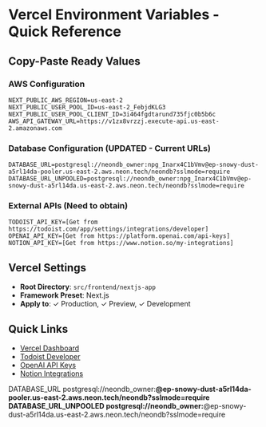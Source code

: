 # Vercel Environment Variables - Quick Reference

## Copy-Paste Ready Values

### AWS Configuration
```
NEXT_PUBLIC_AWS_REGION=us-east-2
NEXT_PUBLIC_USER_POOL_ID=us-east-2_FebjdKLG3
NEXT_PUBLIC_USER_POOL_CLIENT_ID=3i464fgdtarund735fjc0b5b6c
AWS_API_GATEWAY_URL=https://v1zx8vrzzj.execute-api.us-east-2.amazonaws.com
```

### Database Configuration (UPDATED - Current URLs)
```
DATABASE_URL=postgresql://neondb_owner:npg_Inarx4C1bVmv@ep-snowy-dust-a5rl14da-pooler.us-east-2.aws.neon.tech/neondb?sslmode=require
DATABASE_URL_UNPOOLED=postgresql://neondb_owner:npg_Inarx4C1bVmv@ep-snowy-dust-a5rl14da.us-east-2.aws.neon.tech/neondb?sslmode=require
```

### External APIs (Need to obtain)
```
TODOIST_API_KEY=[Get from https://todoist.com/app/settings/integrations/developer]
OPENAI_API_KEY=[Get from https://platform.openai.com/api-keys]
NOTION_API_KEY=[Get from https://www.notion.so/my-integrations]
```

## Vercel Settings
- **Root Directory**: `src/frontend/nextjs-app`
- **Framework Preset**: Next.js
- **Apply to**: ✓ Production, ✓ Preview, ✓ Development

## Quick Links
- [Vercel Dashboard](https://vercel.com/dashboard)
- [Todoist Developer](https://todoist.com/app/settings/integrations/developer)
- [OpenAI API Keys](https://platform.openai.com/api-keys)
- [Notion Integrations](https://www.notion.so/my-integrations)


DATABASE_URL	postgresql://neondb_owner:******@ep-snowy-dust-a5rl14da-pooler.us-east-2.aws.neon.tech/neondb?sslmode=require
DATABASE_URL_UNPOOLED	postgresql://neondb_owner:******@ep-snowy-dust-a5rl14da.us-east-2.aws.neon.tech/neondb?sslmode=require
